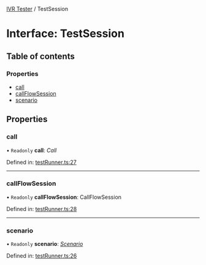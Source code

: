 [IVR Tester](../README.md) / TestSession

# Interface: TestSession

## Table of contents

### Properties

- [call](testsession.md#call)
- [callFlowSession](testsession.md#callflowsession)
- [scenario](testsession.md#scenario)

## Properties

### call

• `Readonly` **call**: *Call*

Defined in: [testRunner.ts:27](https://github.com/SketchingDev/ivr-tester/blob/7160b05/packages/ivr-tester/src/testRunner.ts#L27)

___

### callFlowSession

• `Readonly` **callFlowSession**: CallFlowSession

Defined in: [testRunner.ts:28](https://github.com/SketchingDev/ivr-tester/blob/7160b05/packages/ivr-tester/src/testRunner.ts#L28)

___

### scenario

• `Readonly` **scenario**: [*Scenario*](scenario.md)

Defined in: [testRunner.ts:26](https://github.com/SketchingDev/ivr-tester/blob/7160b05/packages/ivr-tester/src/testRunner.ts#L26)
